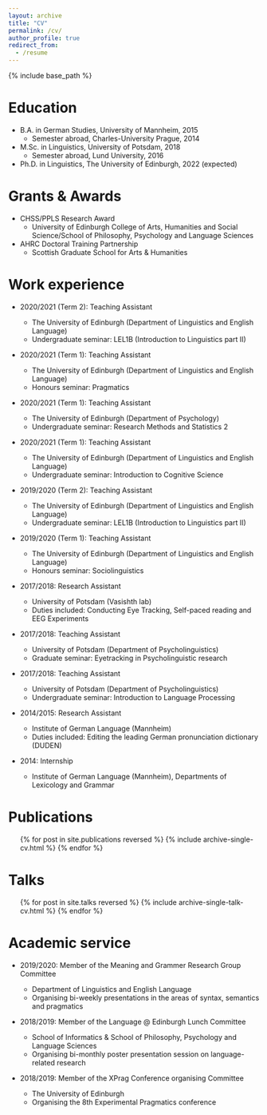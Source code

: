 ```yaml
---
layout: archive
title: "CV"
permalink: /cv/
author_profile: true
redirect_from:
  - /resume
---
```


{% include base_path %}

Education
======
* B.A. in German Studies, University of Mannheim, 2015
  * Semester abroad, Charles-University Prague, 2014
* M.Sc. in Linguistics, University of Potsdam, 2018
  * Semester abroad, Lund University, 2016
* Ph.D. in Linguistics, The University of Edinburgh, 2022 (expected)

Grants & Awards
======
* CHSS/PPLS Research Award
  * University of Edinburgh College of Arts, Humanities and Social Science/School of Philosophy, Psychology and Language Sciences
* AHRC Doctoral Training Partnership
  * Scottish Graduate School for Arts & Humanities

Work experience
======
* 2020/2021 (Term 2): Teaching Assistant
  * The University of Edinburgh (Department of Linguistics and English Language)
  * Undergraduate seminar: LEL1B (Introduction to Linguistics part II)
  
* 2020/2021 (Term 1): Teaching Assistant
  * The University of Edinburgh (Department of Linguistics and English Language)
  * Honours seminar: Pragmatics
  
* 2020/2021 (Term 1): Teaching Assistant
  * The University of Edinburgh (Department of Psychology)
  * Undergraduate seminar: Research Methods and Statistics 2
  
* 2020/2021 (Term 1): Teaching Assistant
  * The University of Edinburgh (Department of Linguistics and English Language)
  * Undergraduate seminar: Introduction to Cognitive Science
  
* 2019/2020 (Term 2): Teaching Assistant
  * The University of Edinburgh (Department of Linguistics and English Language)
  * Undergraduate seminar: LEL1B (Introduction to Linguistics part II)
  
* 2019/2020 (Term 1): Teaching Assistant
  * The University of Edinburgh (Department of Linguistics and English Language)
  * Honours seminar: Sociolinguistics

* 2017/2018: Research Assistant
  * University of Potsdam (Vasishth lab)
  * Duties included: Conducting Eye Tracking, Self-paced reading and EEG Experiments

* 2017/2018: Teaching Assistant
  * University of Potsdam (Department of Psycholinguistics)
  * Graduate seminar: Eyetracking in Psycholinguistic research

* 2017/2018: Teaching Assistant
  * University of Potsdam (Department of Psycholinguistics)
  * Undergraduate seminar: Introduction to Language Processing
  
* 2014/2015: Research Assistant
  * Institute of German Language (Mannheim)
  * Duties included: Editing the leading German pronunciation dictionary (DUDEN)
  
* 2014: Internship
  * Institute of German Language (Mannheim), Departments of Lexicology and Grammar

Publications
======
  <ul>{% for post in site.publications reversed %}
    {% include archive-single-cv.html %}
  {% endfor %}</ul>
  
Talks
======
  <ul>{% for post in site.talks reversed %}
    {% include archive-single-talk-cv.html %}
  {% endfor %}</ul>
   
Academic service
======
* 2019/2020: Member of the Meaning and Grammer Research Group Committee
  * Department of Linguistics and English Language 
  * Organising bi-weekly presentations in the areas of syntax, semantics and pragmatics
  
* 2018/2019: Member of the Language @ Edinburgh Lunch Committee
  * School of Informatics & School of Philosophy, Psychology and Language Sciences
  * Organising bi-monthly poster presentation session on language-related research

* 2018/2019: Member of the XPrag Conference organising Committee
  * The University of Edinburgh
  * Organising the 8th Experimental Pragmatics conference
 
